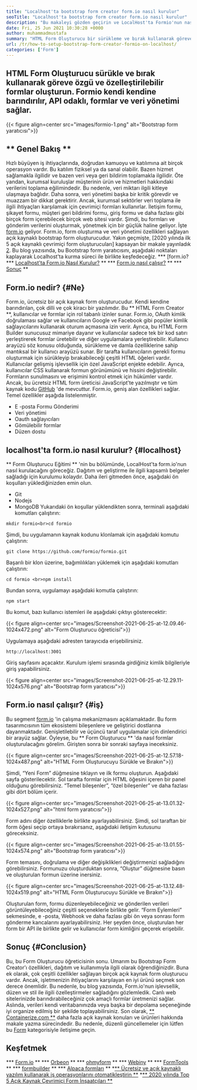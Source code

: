 ```yaml
---
title: "Localhost'ta bootstrap form creator form.io nasıl kurulur" 
seoTitle: "Localhost'ta bootstrap form creator form.io nasıl kurulur" 
description: "Bu makaleyi gözden geçirin ve LocalHost'ta Formio'nun nasıl kurulacağını öğrenin. Bu bootstrap form yaratıcısı ücretsiz, genişletilebilir ve üçüncü taraf entegrasyonlar sunar." 
date: Fri, 25 Jun 2021 10:30:28 +0000
author: muhammadmustafa
summary: "HTML Form Oluşturucu bir sürükleme ve bırak kullanarak göreve özgü ve özelleştirilebilir formlar oluşturun. Formio kendi kendine barındırılır, API odaklı, formlar ve veri yönetimi sağlar." 
url: /tr/how-to-setup-bootstrap-form-creator-formio-on-localhost/
categories: ['Form']
---
```


## HTML Form Oluşturucu sürükle ve bırak kullanarak göreve özgü ve özelleştirilebilir formlar oluşturun. Formio kendi kendine barındırılır, API odaklı, formlar ve veri yönetimi sağlar.

{{< figure align=center src="images/formio-1.png" alt="Bootstrap form yaratıcısı">}}


## ** Genel Bakış **
Hızlı büyüyen iş ihtiyaçlarında, doğrudan kamuoyu ve katılımına ait birçok operasyon vardır. Bu katılım fiziksel ya da sanal olabilir. Bazen hizmet sağlamakla ilgilidir ve bazen veri veya geri bildirim toplamakla ilgilidir. Öte yandan, kurumsal kuruluşlar müşterinin ürün ve hizmetleri hakkındaki verilerini toplama eğilimindedir. Bu nedenle, veri miktarı ilgili kitleye ulaşmaya bağlıdır. Daha sonra, veri yönetimi başka bir kritik görevdir ve muazzam bir dikkat gerektirir.
Ancak, kurumsal sektörler veri toplama ile ilgili ihtiyaçları karşılamak için çevrimiçi formları kullanırlar. İletişim formu, şikayet formu, müşteri geri bildirimi formu, giriş formu ve daha fazlası gibi birçok form içerebilecek birçok web sitesi vardır. Şimdi, bu formları ve gönderim verilerini oluşturmak, yönetmek için bir güçlük haline geliyor. İşte [form.io][1] geliyor. Form.io, form oluşturma ve veri yönetimi özellikleri sağlayan açık kaynaklı bootstrap form oluşturucudur. Yakın geçmişte, [2020 yılında ilk 5 açık kaynaklı çevrimiçi form oluşturucuları] kapsayan bir makale yayınladık [2]. Bu blog yazısında, bu Bootstrap form yaratıcısını, aşağıdaki noktaları kaplayarak Localhost'ta kurma süreci ile birlikte keşfedeceğiz.
  *** [form.io?
  *** [Localhost'ta Form.io Nasıl Kurulur?][4] **
  *** [Form.io nasıl çalışır?][5] **
  *** [Sonuç][6] **

## Form.io nedir? {#Ne}
Form.io, ücretsiz bir açık kaynak form oluşturucudur. Kendi kendine barındırılan, çok dilli ve çok kiracı bir yazılımdır. Bu ** HTML Form Creator **, kullanıcılar ve formlar için rol tabanlı izinler sunar. Form.io, OAuth kimlik doğrulaması sağlar ve kullanıcıların Google ve Facebook gibi popüler kimlik sağlayıcılarını kullanarak oturum açmasına izin verir. Ayrıca, bu HTML Form Builder sunucusuz mimariye dayanır ve kullanıcılar sadece tek bir kod satırı yerleştirerek formlar üretebilir ve diğer uygulamalara yerleştirebilir. Kullanıcı arayüzü söz konusu olduğunda, sürükleme ve damla özelliklerine sahip mantıksal bir kullanıcı arayüzü sunar. Bir tarafta kullanıcıların gerekli formu oluşturmak için sürükleyip bırakabileceği çeşitli HTML öğeleri vardır. Kullanıcılar gelişmiş işlevsellik için özel JavaScript enjekte edebilir. Ayrıca, kullanıcılar CSS kullanarak formun görünümünü ve hissini değiştirebilir. Formların sunulmasını ve erişimini kontrol etmek için hükümler vardır. Ancak, bu ücretsiz HTML form üreticisi JavaScript'te yazılmıştır ve tüm kaynak kodu [GitHub][7] 'de mevcuttur.
Form.io, geniş alan özellikleri sağlar. Temel özellikler aşağıda listelenmiştir.
  * E -posta Formu Gönderimi
  * Veri yönetimi
  * Oauth sağlayıcıları
  * Gömülebilir formlar
  * Düzen dostu

## localhost'ta form.io nasıl kurulur? {#localhost}
** Form Oluşturucu Eğitimi ** 'nin bu bölümünde, LocalHost'ta form.io'nun nasıl kurulacağını göreceğiz. Dağıtım ve geliştirme ile ilgili kapsamlı belgeler sağladığı için kurulumu kolaydır.
Daha ileri gitmeden önce, aşağıdaki ön koşulları yüklediğinizden emin olun.
  * Git
  * Nodejs
  * MongoDB
Yukarıdaki ön koşullar yüklendikten sonra, terminali aşağıdaki komutları çalıştırın:
```
mkdir formio<br>cd formio
```
Şimdi, bu uygulamanın kaynak kodunu klonlamak için aşağıdaki komutu çalıştırın:
```
git clone https://github.com/formio/formio.git
```
Başarılı bir klon üzerine, bağımlılıkları yüklemek için aşağıdaki komutları çalıştırın:
```
cd formio <br>npm install
```
Bundan sonra, uygulamayı aşağıdaki komutla çalıştırın:
```
npm start 
```
Bu komut, bazı kullanıcı istemleri ile aşağıdaki çıktıyı gösterecektir:

{{< figure align=center src="images/Screenshot-2021-06-25-at-12.09.46-1024x472.png" alt="Form Oluşturucu öğreticisi">}}

Uygulamaya aşağıdaki adresten tarayıcıda erişebilirsiniz.
```
http://localhost:3001 
```
Giriş sayfasını açacaktır. Kurulum işlemi sırasında girdiğiniz kimlik bilgileriyle giriş yapabilirsiniz.

{{< figure align=center src="images/Screenshot-2021-06-25-at-12.29.11-1024x576.png" alt="Bootstrap form yaratıcısı">}}


## Form.io nasıl çalışır? {#iş}
Bu segment [form.io][1] 'in çalışma mekanizmasını açıklamaktadır. Bu form tasarımcısının tüm ekosistemi bileşenlere ve geliştirici dostlarına dayanmaktadır. Genişletilebilir ve üçüncü taraf uygulamalar için dinlendirici bir arayüz sağlar. Öyleyse, bu ** Form Oluşturucu ** 'da nasıl formlar oluşturulacağını görelim.
Girişten sonra bir sonraki sayfaya ineceksiniz.

{{< figure align=center src="images/Screenshot-2021-06-25-at-12.57.18-1024x487.png" alt="HTML Form Oluşturucuyu Sürükle ve Bırakın">}}

Şimdi, “Yeni Form” düğmesine tıklayın ve ilk formu oluşturun. Aşağıdaki sayfa gösterilecektir. Sol tarafta formlar için HTML öğesini içeren bir panel olduğunu görebilirsiniz. “Temel bileşenler”, “özel bileşenler” ve daha fazlası gibi dört bölüm içerir.

{{< figure align=center src="images/Screenshot-2021-06-25-at-13.01.32-1024x527.png" alt="html form yaratıcısı">}}

Form adını diğer özelliklerle birlikte ayarlayabilirsiniz. Şimdi, sol taraftan bir form öğesi seçip ortaya bırakırsanız, aşağıdaki iletişim kutusunu göreceksiniz.

{{< figure align=center src="images/Screenshot-2021-06-25-at-13.01.55-1024x574.png" alt="Bootstrap form yaratıcısı">}}

Form temasını, doğrulama ve diğer değişiklikleri değiştirmenizi sağladığını görebilirsiniz. Formunuzu oluşturduktan sonra, “Oluştur” düğmesine basın ve oluşturulan formun üzerine inersiniz.

{{< figure align=center src="images/Screenshot-2021-06-25-at-13.12.48-1024x519.png" alt="HTML Form Oluşturucuyu Sürükle ve Bırakın">}}

Oluşturulan form, formu düzenleyebileceğiniz ve gönderilen verileri görüntüleyebileceğiniz çeşitli seçeneklerle birlikte gelir. “Form Eylemleri” sekmesinde, e -posta, Webhook ve daha fazlası gibi ön veya sonrası form gönderme kancalarını ayarlayabilirsiniz. Her şeyden önce, oluşturulan her form bir API ile birlikte gelir ve kullanıcılar form kimliğini geçerek erişebilir.

## Sonuç {#Conclusion}
Bu, bu Form Oluşturucu öğreticisinin sonu. Umarım bu Bootstrap Form Creator'ı özellikleri, dağıtım ve kullanımıyla ilgili olarak öğrendiğinizdir. Buna ek olarak, çok çeşitli özellikler sağlayan birçok açık kaynak form oluşturucu vardır. Ancak, işletmenizin ihtiyaçlarını karşılayan en iyi ürünü seçmek son derece önemlidir. Bu nedenle, bu blog yazısında, Form.io'nun işlevsellik, düzen ve stil ile ilgili özelleştirmeler sağladığını gözlemledik. Canlı web sitelerinizde barındırabileceğiniz çok amaçlı formlar üretmenizi sağlar. Aslında, verileri kendi veritabanınızda veya başka bir depolama seçeneğinde iyi organize edilmiş bir şekilde toplayabilirsiniz.
Son olarak, [** Containerize.com **][8] daha fazla açık kaynak konuları ve ürünleri hakkında makale yazma sürecindedir. Bu nedenle, düzenli güncellemeler için lütfen bu [Form][9] kategorisiyle iletişime geçin.

## Keşfetmek
  *** [Form.io][1] **
  *** [Orbeon][10] **
  *** [ohmyform][11] **
  *** [Webiny][12] **
  *** [FormTools][13] **
  *** [formbuilder][14] **
  *** [Alpaca formları][15] **
  *[** Ücretsiz ve açık kaynaklı yazılım kullanarak iş operasyonlarını otomatikleştirin **][16]
  *[** 2020 yılında Top 5 Açık Kaynak Çevrimiçi Form İnşaatçıları **][2]

  
[1]: https://products.containerize.com/form/formio/
[2]: https://blog.containerize.com/form/top-5-open-source-online-form-builders-in-year-2020/
[3]: #what
[4]: #localhost
[5]: #work
[6]: #Conclusion
[7]: https://github.com/formio/formio
[8]: https://www.containerize.com/
[9]: https://products.containerize.com/form/
[10]: https://products.containerize.com/form/orbeon/
[11]: https://products.containerize.com/form/ohmyform/
[12]: https://products.containerize.com/form/webiny/
[13]: https://products.containerize.com/form/formtools/
[14]: https://products.containerize.com/form/formbuilder/
[15]: https://products.containerize.com/form/alpaca/
[16]: https://blog.containerize.com/blogging/automate-business-operations-using-open-source-software/
